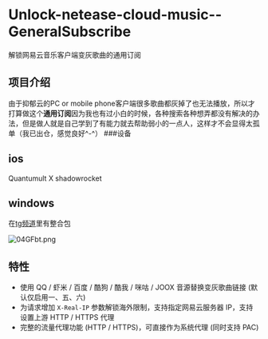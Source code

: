 # Unlock-netease-cloud-music--GeneralSubscribe

解锁网易云音乐客户端变灰歌曲的通用订阅

## 项目介绍

由于抑郁云的PC or mobile phone客户端很多歌曲都灰掉了也无法播放，所以才打算做这个**通用订阅**因为我也有过小白的时候，各种搜索各种想弄都没有解决的办法，但是做人就是自己学到了有能力就去帮助弱小的一点人，这样才不会显得太孤单（我已出仓，感觉良好^-^）
###设备
## ios
Quantumult X shadowrocket

## windows
在[tg频道](https://t.me/JXKR1/19)里有整合包

![04GFbt.png](https://s1.ax1x.com/2020/10/14/04GFbt.png)

## 特性
- 使用 QQ / 虾米 / 百度 / 酷狗 / 酷我 / 咪咕 / JOOX 音源替换变灰歌曲链接 (默认仅启用一、五、六)
- 为请求增加 `X-Real-IP` 参数解锁海外限制，支持指定网易云服务器 IP，支持设置上游 HTTP / HTTPS 代理
- 完整的流量代理功能 (HTTP / HTTPS)，可直接作为系统代理 (同时支持 PAC)
